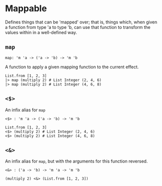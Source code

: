 # Mappable

Defines things that can be 'mapped' over; that is, things which, when given
a function from type 'a to type 'b, can use that function to transform the
values within in a well-defined way.

## `map`

```aml
map: 'm 'a -> ('a -> 'b) -> 'm 'b
```

A function to apply a given mapping function to the current effect.

```aml
List.from [1, 2, 3]
|> map (multiply 2) # List Integer (2, 4, 6)
|> map (multiply 2) # List Integer (4, 6, 8)
```

## `<$>`

An infix alias for `map`

```aml
<$> : 'm 'a -> ('a -> 'b) -> 'm 'b
```

```aml
List.from [1, 2, 3]
<$> (multiply 2) # List Integer (2, 4, 6)
<$> (multiply 2) # List Integer (4, 6, 8)
```

## `<&>`

An infix alias for `map`, but with the arguments for this function reversed.

```aml
<&> : ('a -> 'b) -> 'm 'a -> 'm 'b
```

```aml
(multiply 2) <&> (List.from [1, 2, 3])
```
